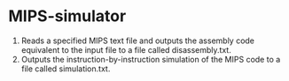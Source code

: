 MIPS-simulator
==============

1) Reads a specified MIPS text file and outputs the assembly code equivalent to the input file to a file called disassembly.txt. 
2) Outputs the instruction-by-instruction simulation of the MIPS code to a file called simulation.txt. 
